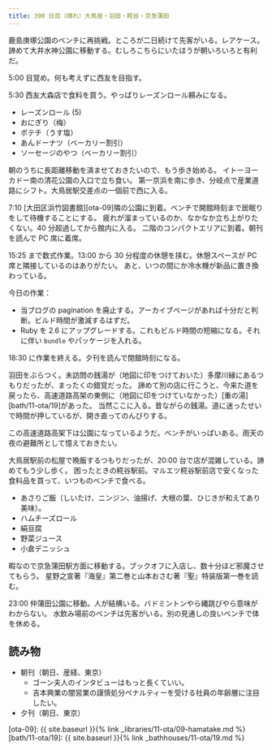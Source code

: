 ```yaml
---
title: 390 日目（晴れ）大鳥居・羽田・糀谷・京急蒲田
---
```


鹿島庚塚公園のベンチに再挑戦。ところが二日続けて先客がいる。レアケース。
諦めて大井水神公園に移動する。むしろこちらにいたほうが朝いろいろと有利だ。

5:00 目覚め。何も考えずに西友を目指す。

5:30 西友大森店で食料を買う。やっぱりレーズンロール頼みになる。

* レーズンロール (5)
* おにぎり（梅）
* ポテチ（うす塩）
* あんドーナツ（ベーカリー割引）
* ソーセージのやつ（ベーカリー割引）

朝のうちに長距離移動を済ませておきたいので、もう歩き始める。
イトーヨーカドー南の清花公園の入口で立ち食い。
第一京浜を南に歩き、分岐点で産業道路にシフト。大鳥居駅交差点の一個前で西に入る。

7:10 [大田区浜竹図書館][ota-09]隣の公園に到着。ベンチで開館時刻まで居眠りをして待機することにする。
疲れが溜まっているのか、なかなか立ち上がりたくない。40 分超過してから館内に入る。
二階のコンパクトエリアに到着。朝刊を読んで PC 席に着席。

15:25 まで数式作業。13:00 から 30 分程度の休憩を挟む。休憩スペースが PC 席と隣接しているのはありがたい。
あと、いつの間にか冷水機が新品に置き換わっている。

今日の作業：

* 当ブログの pagination を廃止する。アーカイブページがあれば十分だと判断。ビルド時間が激減するはずだ。
* Ruby を 2.6 にアップグレードする。これもビルド時間の短縮になる。それに伴い `bundle` やパッケージを入れる。

18:30 に作業を終える。夕刊を読んで閉館時刻になる。

羽田をぶらつく。未訪問の銭湯が（地図に印をつけておいた）多摩川縁にあるつもりだったが、まったくの錯覚だった。
諦めて別の店に行こうと、今来た道を戻ったら、高速道路高架の東側に（地図に印をつけていなかった）[重の湯][bath/11-ota/19]があった。
当然ここに入る。昔ながらの銭湯。道に迷ったせいで時間が押しているが、開き直ってのんびりする。

この高速道路高架下は公園になっているようだ。ベンチがいっぱいある。雨天の夜の避難所として憶えておきたい。

大鳥居駅前の松屋で晩飯するつもりだったが、20:00 台で店が混雑している。諦めてもう少し歩く。
困ったときの糀谷駅前。マルエツ糀谷駅前店で安くなった食料品を買って、いつものベンチで食べる。

* あさりご飯（しいたけ、ニンジン、油揚げ、大根の葉、ひじきが和えてあり美味）。
* ハムチーズロール
* 絹豆腐
* 野菜ジュース
* 小倉デニッシュ

暇なので京急蒲田駅方面に移動する。ブックオフに入店し、数十分ほど邪魔させてもらう。
星野之宣著『海皇』第二巻と山本おさむ著『聖』特装版第一巻を読む。

23:00 仲蒲田公園に移動。人が結構いる。バドミントンやら縄跳びやら意味がわからない。
水飲み場前のベンチは先客がいる。別の見通しの良いベンチで体を休める。

## 読み物

* 朝刊（朝日、産経、東京）
  * ゴーン夫人のインタビューはもっと長くていい。
  * 吉本興業の闇営業の謹慎処分ペナルティーを受ける社員の年齢層に注目したい。
* 夕刊（朝日、東京）

[ota-09]: {{ site.baseurl }}{% link _libraries/11-ota/09-hamatake.md %}
[bath/11-ota/19]: {{ site.baseurl }}{% link _bathhouses/11-ota/19.md %}
